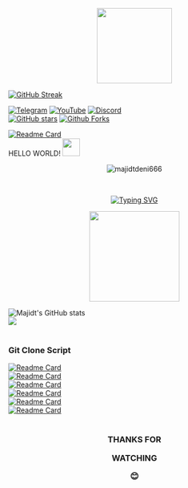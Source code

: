 <p align=center> <img src=https://github.com/majidtdeni666/majidtdeni666/blob/main/script/tenor.gif width="150" height="150" /> <br>

[![GitHub Streak](https://streak-stats.demolab.com/?user=majidtdeni666&theme=dark)](https://git.io/streak-stats)

[![Telegram](https://img.shields.io/badge/-@majidtdeni-06adff?style=flat&logo=Telegram&logoColor=white&link=https://t.me/majidtdeni)](https://t.me/majidtdeni)
[![YouTube](https://img.shields.io/youtube/channel/views/UCuB1DJ0d1u9mkZIivlJIgCA?style=social&link=https://www.youtube.com/@majidtdeni)](https://www.youtube.com/@majidtdeni)
[![Discord](https://img.shields.io/discord/974604701725249547?label=Discord&logo=Discord&link=https://discord.gg/A3nMGawGBf)](https://discord.gg/A3nMGawGBf) <br>
[![GitHub stars](https://img.shields.io/github/stars/majidtdeni666?style=social)](https://github.com/majidtdeni666)
[![Github Forks](https://img.shields.io/github/forks/majidtdeni666/RANSOMWARE?style=social)](https://github.com/majidtdeni666/RANSOMWARE)

[![Readme Card](https://github-readme-stats.vercel.app/api/pin/?username=majidtdeni666&repo=majidtdeni666&theme=vision-friendly-dark)](https://github.com/majidtdeni666/majidtdeni666) <br>
HELLO WORLD! <img src="https://github.com/majidtdeni666/majidtdeni666/blob/main/script/wave.gif" width="35px"> <br>
<p align=center> <img src=https://komarev.com/ghpvc/?username=majidtdeni666 alt=majidtdeni666 /> </p> <br>
<p align=center> <a href="https://git.io/typing-svg"><img src="http://readme-typing-svg.herokuapp.com?font=Fira+Code&pause=1000&color=15E129&center=true&width=435&lines=JANGAN+LUPA+BAHAGIA;Don't+judge+a+book+by+it's+cover" alt="Typing SVG" /></a>
<br>
<p align=center> <img src=https://github.com/majidtdeni666/majidtdeni666/blob/main/script/Developer.gif width="180px" <br>

![Majidt's GitHub stats](https://github-readme-stats.vercel.app/api?username=majidtdeni666&show_icons=true&include_all_commits=true&theme=radical&cache_seconds=3200) <br>
<img align="center" src="https://github-readme-stats.anuraghazra1.vercel.app/api/top-langs/?username=majidtdeni666&layout=compact&theme=dark" /> <br>
<br>
### <p align=left> Git Clone Script <br>
[![Readme Card](https://github-readme-stats.vercel.app/api/pin/?username=majidtdeni666&repo=RANSOMWARE&theme=chartreuse-dark)](https://github.com/majidtdeni666/RANSOMWARE) <br>
[![Readme Card](https://github-readme-stats.vercel.app/api/pin/?username=majidtdeni666&repo=getinfo&theme=chartreuse-dark)](https://github.com/majidtdeni666/getinfo) <br>
[![Readme Card](https://github-readme-stats.vercel.app/api/pin/?username=majidtdeni666&repo=DDos&theme=chartreuse-dark)](https://github.com/majidtdeni666/DDos) <br>
[![Readme Card](https://github-readme-stats.vercel.app/api/pin/?username=majidtdeni666&repo=Welcome-Voice&theme=chartreuse-dark)](https://github.com/majidtdeni666/Welcome-Voice) <br>
[![Readme Card](https://github-readme-stats.vercel.app/api/pin/?username=majidtdeni666&repo=sh-compiler&theme=chartreuse-dark)](https://github.com/majidtdeni666/sh-compiler) <br>
[![Readme Card](https://github-readme-stats.vercel.app/api/pin/?username=majidtdeni666&repo=Python-Drawing&theme=chartreuse-dark)](https://github.com/majidtdeni666/Python-Drawing) <br>
<br>
  
### <p align=center> THANKS FOR <p align=center> WATCHING <p align=center> 😊
